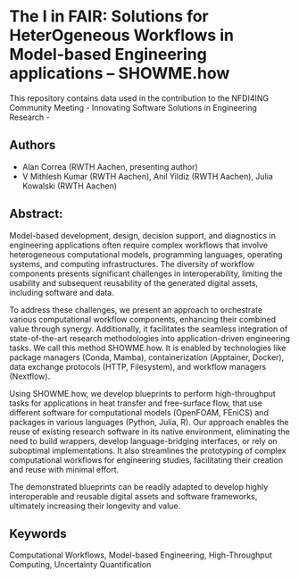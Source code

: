 # The I in FAIR: Solutions for HeterOgeneous Workflows in Model-based Engineering applications – SHOWME.how
This repository contains data used in the contribution to the NFDI4ING Community Meeting - Innovating Software Solutions in Engineering Research -

## Authors
- Alan Correa (RWTH Aachen, presenting author)
- V Mithlesh Kumar (RWTH Aachen), Anil Yildiz (RWTH Aachen), Julia Kowalski (RWTH Aachen)


## Abstract:

Model-based development, design, decision support, and diagnostics in engineering applications often require complex workflows that involve heterogeneous computational models, programming languages, operating systems, and computing infrastructures. The diversity of workflow components presents significant challenges in interoperability, limiting the usability and subsequent reusability of the generated digital assets, including software and data.

To address these challenges, we present an approach to orchestrate various computational workflow components, enhancing their combined value through synergy. Additionally, it facilitates the seamless integration of state-of-the-art research methodologies into application-driven engineering tasks. We call this method SHOWME.how. It is enabled by technologies like package managers (Conda, Mamba), containerization (Apptainer, Docker), data exchange protocols (HTTP, Filesystem), and workflow managers (Nextflow).

Using SHOWME.how, we develop blueprints to perform high-throughput tasks for applications in heat transfer and free-surface flow, that use different software for computational models (OpenFOAM, FEniCS) and packages in various languages (Python, Julia, R). Our approach enables the reuse of existing research software in its native environment, eliminating the need to build wrappers, develop language-bridging interfaces, or rely on suboptimal implementations. It also streamlines the prototyping of complex computational workflows for engineering studies,  facilitating their creation and reuse with minimal effort.

The demonstrated blueprints can be readily adapted to develop highly interoperable and reusable digital assets and software frameworks, ultimately increasing their longevity and value.

## Keywords
Computational Workflows, Model-based Engineering, High-Throughput Computing, Uncertainty Quantification

